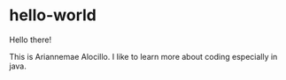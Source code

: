# hello-world

Hello there!

This is Ariannemae Alocillo. I like to learn more about coding especially in java.  
